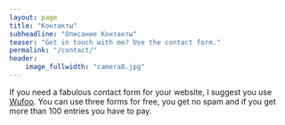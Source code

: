 ```yaml
---
layout: page
title: "Контакты"
subheadline: "Описание Контакты"
teaser: "Get in touch with me? Use the contact form."
permalink: "/contact/"
header:
    image_fullwidth: "camera8.jpg"
---
```

If you need a fabulous contact form for your website, I suggest you use [Wufoo](http://www.wufoo.com/). You can use three forms for free, you get no spam and if you get more than 100 entries you have to pay.
